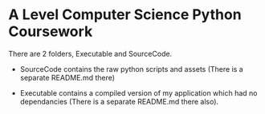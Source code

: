# A Level Computer Science Python Coursework

There are 2 folders, Executable and SourceCode.

- SourceCode contains the raw python scripts and assets (There is a separate README.md there)

- Executable contains a compiled version of my application which had no dependancies (There is a separate README.md there also).
